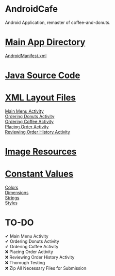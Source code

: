 # AndroidCafe
Android Application, remaster of coffee-and-donuts.
# [Main App Directory](https://github.com/g-h-o-s-t-s/AndroidCafe/tree/main/app/src/main)
[AndroidManifest.xml](https://github.com/g-h-o-s-t-s/AndroidCafe/blob/main/app/src/main/AndroidManifest.xml)
# [Java Source Code](https://github.com/g-h-o-s-t-s/AndroidCafe/tree/main/app/src/main/java/com/group19/AndroidCafe)
# [XML Layout Files](https://github.com/g-h-o-s-t-s/AndroidCafe/tree/main/app/src/main/res/layout)
[Main Menu Activity](https://github.com/g-h-o-s-t-s/AndroidCafe/blob/main/app/src/main/res/layout/main_activity.xml)\
[Ordering Donuts Activity](https://github.com/g-h-o-s-t-s/AndroidCafe/blob/main/app/src/main/res/layout/donuts_activity.xml)\
[Ordering Coffee Activity](https://github.com/g-h-o-s-t-s/AndroidCafe/blob/main/app/src/main/res/layout/coffee_activity.xml)\
[Placing Order Activity](https://github.com/g-h-o-s-t-s/AndroidCafe/blob/main/app/src/main/res/layout/order_activity.xml)\
[Reviewing Order History Activity](https://github.com/g-h-o-s-t-s/AndroidCafe/blob/main/app/src/main/res/layout/store_orders_activity.xml)

# [Image Resources](https://github.com/g-h-o-s-t-s/AndroidCafe/tree/main/app/src/main/res/drawable)
# [Constant Values](https://github.com/g-h-o-s-t-s/AndroidCafe/tree/main/app/src/main/res/values)
[Colors](https://github.com/g-h-o-s-t-s/AndroidCafe/blob/main/app/src/main/res/values/colors.xml)\
[Dimensions](https://github.com/g-h-o-s-t-s/AndroidCafe/blob/main/app/src/main/res/values/dimensions.xml)\
[Strings](https://github.com/g-h-o-s-t-s/AndroidCafe/blob/main/app/src/main/res/values/strings.xml)\
[Styles](https://github.com/g-h-o-s-t-s/AndroidCafe/blob/main/app/src/main/res/values/styles.xml)

# TO-DO
✔ Main Menu Activity\
✔ Ordering Donuts Activity\
✔ Ordering Coffee Activity\
❌ Placing Order Activity\
❌ Reviewing Order History Activity\
❌ Thorough Testing\
❌ Zip All Necessary Files for Submission
